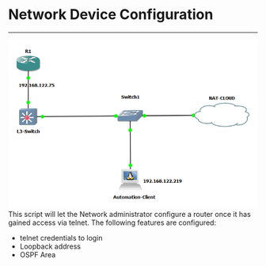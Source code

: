 # Network Device Configuration

<hr>

![Basic LAN Topology](basic%20LAN.png) </br>
This script will let the Network administrator configure a router once it has gained access via telnet.
The following features are configured:

- telnet credentials to login
- Loopback address
- OSPF Area
